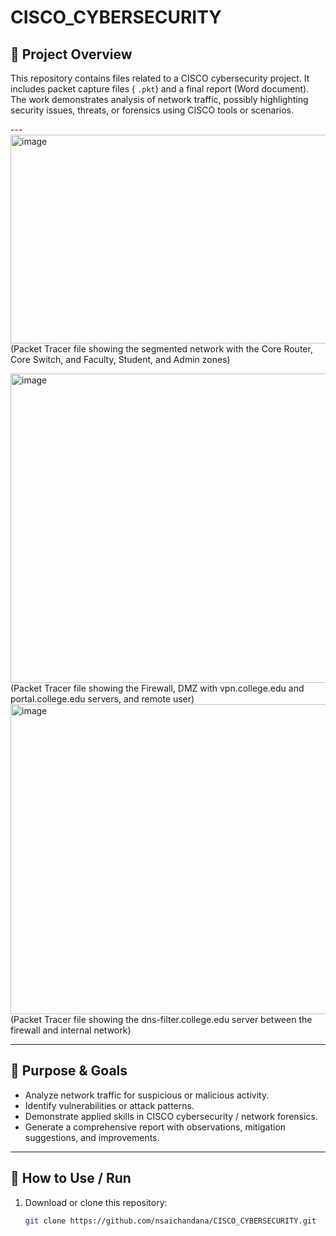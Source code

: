 # CISCO_CYBERSECURITY

## 🧠 Project Overview

This repository contains files related to a CISCO cybersecurity project. It includes packet capture files ( `.pkt`) and a final report (Word document). The work demonstrates analysis of network traffic, possibly highlighting security issues, threats, or forensics using CISCO tools or scenarios.

---<img width="940" height="334" alt="image" src="https://github.com/user-attachments/assets/6b147716-4c53-43e7-9a22-d176a126f705" />
(Packet Tracer file showing the segmented network with the Core Router, Core Switch, and Faculty, Student, and Admin zones)


<img width="940" height="495" alt="image" src="https://github.com/user-attachments/assets/695b9ea3-7606-4b73-b2f6-11a44f8c91f4" />
(Packet Tracer file showing the Firewall, DMZ with vpn.college.edu and portal.college.edu servers, and remote user)

<img width="940" height="496" alt="image" src="https://github.com/user-attachments/assets/3527a732-dae2-4c87-8c04-16b0d24556df" />
(Packet Tracer file showing the dns-filter.college.edu server between the firewall and internal network)

---

## 🎯 Purpose & Goals

- Analyze network traffic for suspicious or malicious activity.  
- Identify vulnerabilities or attack patterns.  
- Demonstrate applied skills in CISCO cybersecurity / network forensics.  
- Generate a comprehensive report with observations, mitigation suggestions, and improvements.

---

## 🚀 How to Use / Run

1. Download or clone this repository:

   ```bash
   git clone https://github.com/nsaichandana/CISCO_CYBERSECURITY.git
